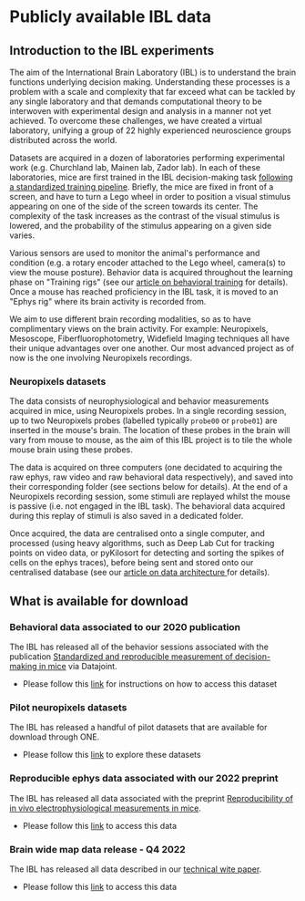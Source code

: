 # Publicly available IBL data

## Introduction to the IBL experiments
The aim of the International Brain Laboratory (IBL) is to understand the brain functions 
underlying decision making. Understanding these processes is a problem with a scale and complexity 
that far exceed what can be tackled by any single laboratory and that demands computational theory 
to be interwoven with experimental design and analysis in a manner not yet achieved. To overcome these 
challenges, we have created a virtual laboratory, unifying a group of 22 highly experienced neuroscience 
groups distributed across the world. 

Datasets are acquired in a dozen of laboratories performing experimental work (e.g. Churchland lab, Mainen lab, Zador lab).
In each of these laboratories, mice are first trained in the IBL decision-making task 
[following a standardized training pipeline](https://elifesciences.org/articles/63711). Briefly, the mice are fixed
in front of a screen, and have to turn a Lego wheel in order to position a visual stimulus appearing on one of the 
side of the screen towards its center. The complexity of the task increases as the contrast of the visual stimulus is lowered,
and the probability of the stimulus appearing on a given side varies.

Various sensors are used to monitor the animal's performance and condition (e.g. a rotary encoder attached to the Lego wheel,
camera(s) to view the mouse posture). Behavior data is acquired throughout the learning phase on "Training rigs" (see our
[article on behavioral training](https://elifesciences.org/articles/63711) for details).
Once a mouse has reached proficiency in the IBL task, it is moved to an "Ephys rig" where its brain activity is recorded from.
 
We aim to use different brain recording modalities, so as to have complimentary views on the brain activity. For example:
Neuropixels, Mesoscope, Fiberfluorophotometry, Widefield Imaging techniques all have their unique advantages over one another. 
Our most advanced project as of now is the one involving Neuropixels recordings.

### Neuropixels datasets
The data consists of neurophysiological and behavior measurements acquired in mice, using Neuropixels probes.
In a single recording session, up to two Neuropixels probes (labelled typically `probe00` or `probe01`)
are inserted in the mouse's brain. The location of these probes in the brain will vary from mouse to mouse, as the
aim of this IBL project is to tile the whole mouse brain using these probes.

The data is acquired on three computers (one decidated to acquiring the raw ephys, raw video and raw behavioral data
respectively), and saved into their corresponding folder (see sections below for details).
At the end of a Neuropixels recording session, some stimuli are replayed whilst the mouse is passive 
(i.e. not engaged in the IBL task). The behavioral data acquired during this replay of stimuli is also saved in a dedicated folder.

Once acquired, the data are centralised onto a single computer, and processed (using heavy algorithms, such as
Deep Lab Cut for tracking points on video data, or pyKilosort for detecting and sorting the spikes of cells on the ephys traces),
before being sent and stored onto our centralised database (see our [article on data architecture ](https://www.biorxiv.org/content/10.1101/827873v3) for details).


## What is available for download

### Behavioral data associated to our 2020 publication
The IBL has released all of the behavior sessions associated with the publication 
[Standardized and reproducible measurement of decision-making in mice](https://elifesciences.org/articles/63711)
via Datajoint. 
* Please follow this [link](../dj_docs/dj_public) for instructions on how to access this dataset

### Pilot neuropixels datasets
The IBL has released a handful of pilot datasets that are available for download through ONE. 
* Please follow this [link](data_release_pilot) to explore these datasets 

### Reproducible ephys data associated with our 2022 preprint
The IBL has released all data associated with the preprint 
[Reproducibility of in vivo electrophysiological measurements in mice](https://www.biorxiv.org/content/10.1101/2022.05.09.491042v3). 
* Please follow this [link](../notebooks_external/data_release_repro_ephys) to access this data


### Brain wide map data release - Q4 2022
The IBL has released all data described in our 
[technical wite paper](link_todo). 
* Please follow this [link](../notebooks_external/data_release_brainwidemap) to access this data